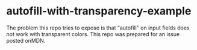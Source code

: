 # autofill-with-transparency-example


The problem this repo tries to expose is that "autofill" on input fields does not work with transparent colors. 
This repo was prepared for an issue posted onMDN.
